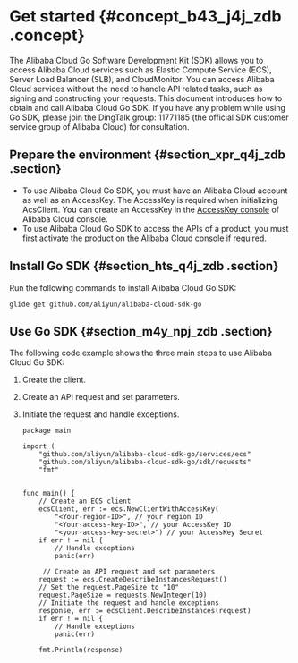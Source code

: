 # Get started {#concept_b43_j4j_zdb .concept}

The Alibaba Cloud Go Software Development Kit \(SDK\) allows you to access Alibaba Cloud services such as Elastic Compute Service \(ECS\), Server Load Balancer \(SLB\), and CloudMonitor. You can access Alibaba Cloud services without the need to handle API related tasks, such as signing and constructing your requests. This document introduces how to obtain and call Alibaba Cloud Go SDK. If you have any problem while using Go SDK, please join the DingTalk group: 11771185 \(the official SDK customer service group of Alibaba Cloud\) for consultation.

## Prepare the environment {#section_xpr_q4j_zdb .section}

-   To use Alibaba Cloud Go SDK, you must have an Alibaba Cloud account as well as an AccessKey. The AccessKey is required when initializing AcsClient. You can create an AccessKey in the [AccessKey console](https://usercenter.console.aliyun.com/?spm=5176.doc52740.2.3.QKZk8w#/manage/ak) of Alibaba Cloud console.
-   To use Alibaba Cloud Go SDK to access the APIs of a product, you must first activate the product on the Alibaba Cloud console if required.

## Install Go SDK {#section_hts_q4j_zdb .section}

Run the following commands to install Alibaba Cloud Go SDK:

```
glide get github.com/aliyun/alibaba-cloud-sdk-go
```

## Use Go SDK {#section_m4y_npj_zdb .section}

The following code example shows the three main steps to use Alibaba Cloud Go SDK:

1.  Create the client.
2.  Create an API request and set parameters.
3.  Initiate the request and handle exceptions.

    ```
    package main
    
    import (
        "github.com/aliyun/alibaba-cloud-sdk-go/services/ecs"
        "github.com/aliyun/alibaba-cloud-sdk-go/sdk/requests"
        "fmt"
    
    
    func main() { 
        // Create an ECS client
        ecsClient, err := ecs.NewClientWithAccessKey(
            "<Your-region-ID>", // your region ID
            "<Your-access-key-ID>", // your AccessKey ID
            "<your-access-key-secret>") // your AccessKey Secret
        if err ! = nil {
            // Handle exceptions
            panic(err)
        
         // Create an API request and set parameters
        request := ecs.CreateDescribeInstancesRequest()
        // Set the request.PageSize to "10"
        request.PageSize = requests.NewInteger(10)
        // Initiate the request and handle exceptions
        response, err := ecsClient.DescribeInstances(request)
        if err ! = nil {
            // Handle exceptions
            panic(err)
        
        fmt.Println(response)
    
    ```


